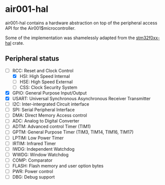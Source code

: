 # air001-hal

air001-hal contains a hardware abstraction on top of the peripheral access API for the Air001$microcontroller.

Some of the implementation was shamelessly adapted from the [stm32f0xx-hal](https://github.com/stm32-rs/stm32f0xx-hal) crate.

##  Peripheral status

- [ ] RCC: Reset and Clock Control
  - [x] HSI: High Speed Internal
  - [ ] HSE: High Speed External
  - [ ] CSS: Clock Security System
- [x] GPIO: General Purpose Input/Output
- [x] USART: Universal Synchronous Asynchronous Receiver Transmitter
- [ ] I2C: Inter-intergrated Circuit interface
- [ ] SPI: Serial Peripheral Interface
- [ ] DMA: Direct Memory Access control
- [ ] ADC: Analog to Digital Converter
- [ ] ADTM: Advanced control Timer (TIM1)
- [ ] GPTM: General Purpose Timer (TIM3, TIM14, TIM16, TIM17)
- [ ] LPTIM: Low Power Timer
- [ ] IRTIM: Infrared Timer
- [ ] IWDG: Independent Watchdog
- [ ] WWDG: Window Watchdog
- [ ] COMP: Comparator
- [ ] FLASH: Flash memory and user option bytes
- [ ] PWR: Power control
- [ ] DBG: Debug support
